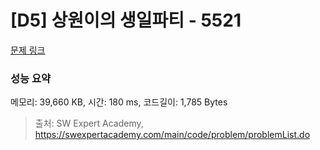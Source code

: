 # [D5] 상원이의 생일파티 - 5521 

[문제 링크](https://swexpertacademy.com/main/code/problem/problemDetail.do?contestProbId=AWWO3kT6F2oDFAV4) 

### 성능 요약

메모리: 39,660 KB, 시간: 180 ms, 코드길이: 1,785 Bytes



> 출처: SW Expert Academy, https://swexpertacademy.com/main/code/problem/problemList.do